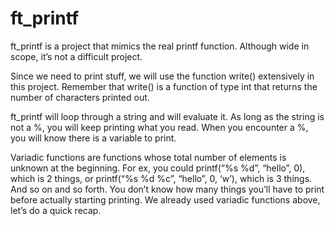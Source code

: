 # ft_printf


ft_printf is a project that mimics the real printf function.
Although wide in scope, it’s not a difficult project.

Since we need to print stuff, we will use the function write() extensively in this project. Remember that write() is a function of type int that returns the number of characters printed out.

ft_printf will loop through a string and will evaluate it.
As long as the string is not a %, you will keep printing what you read.
When you encounter a %, you will know there is a variable to print.

Variadic functions are functions whose total number of elements is unknown at the beginning.
For ex, you could printf(“%s %d”, “hello”, 0), which is 2 things, or printf(“%s %d %c”, “hello”, 0, ‘w’), which is 3 things.
And so on and so forth. You don’t know how many things you’ll have to print before actually starting printing.
We already used variadic functions above, let’s do a quick recap.

